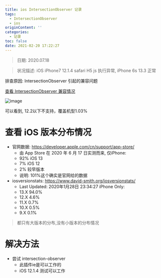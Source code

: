 ```yaml
---
title: ios IntersectionObserver 记录
tags:
  - IntersectionObserver
  - ios
originContent: ''
categories:
  - 记录
toc: false
date: 2021-02-20 17:22:27
---
```


> 日期: 2020.07.18

> 状况描述: iOS iPhone7 12.1.4 safari H5 js 执行异常, iPhone 6s 13.3 正常

排查原因: IntersectionObserver 引起的兼容问题

[查看 IntersectionObserver 兼容情况](https://caniuse.com/#search=IntersectionObserver)

![image](https://p.pstatp.com/origin/137dc00004a46aa68b313)

可以看到, 12.2以下不支持，覆盖机型1.03%

# 查看 iOS 版本分布情况

- 官网数据: https://developer.apple.com/cn/support/app-store/
  - 由 App Store 在 2020 年 6 月 17 日实测而来, 仅iPhone:
  - 92% iOS 13
  - 7% iOS 12
  - 2% 较早版本
  - 说明: 101%这个确实是官网给的数据
- iosversionstats: https://www.david-smith.org/iosversionstats/
  - Last Updated: 2020年1月28日 23:34:27 iPhone Only:
  - 13.X	94.0%
  - 12.X	4.6%
  - 11.X	0.7%
  - 10.X	0.5%
  - 9.X	0.1%

> 都只有大版本的分布,没有小版本的分布情况

# 解决方法

- 尝试 intersection-observer
  - 此插件ie是可以工作的
  - iOS 12.1.4 测试可以工作

